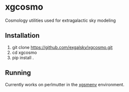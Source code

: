 # xgcosmo
Cosmology utilities used for extragalactic sky modeling 

## Installation
1. git clone https://github.com/exgalsky/xgcosmo.git
2. cd xgcosmo
3. pip install .

## Running
Currently works on perlmutter in the [xgsmenv](https://github.com/exgalsky/xgsmenv) environment.

